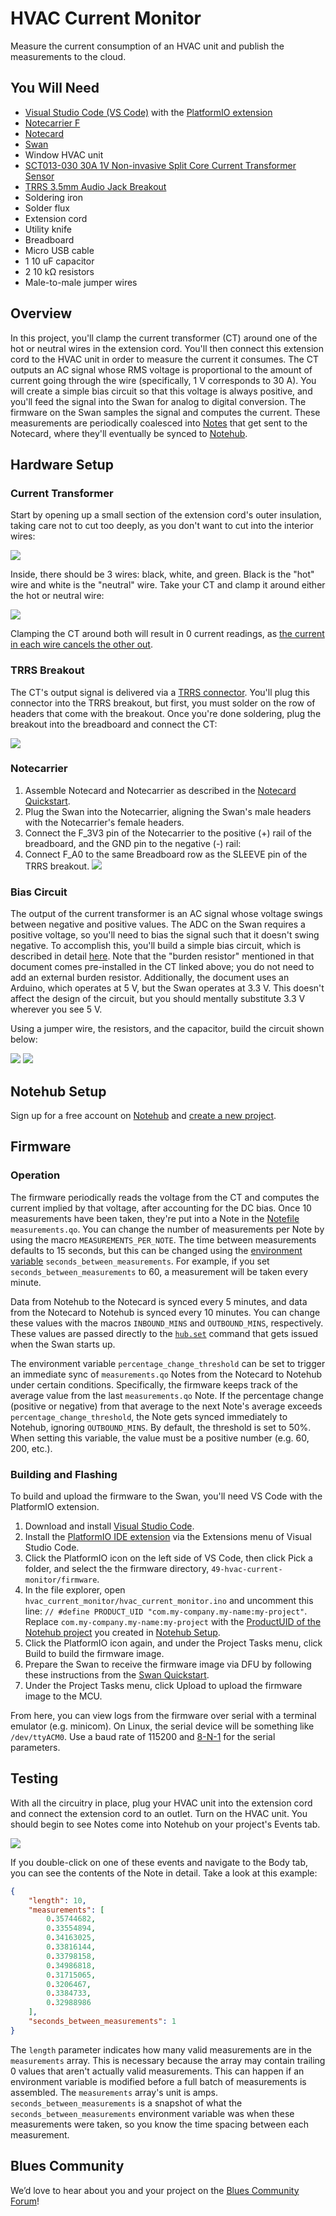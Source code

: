 # HVAC Current Monitor

Measure the current consumption of an HVAC unit and publish the measurements to the cloud.

## You Will Need

* [Visual Studio Code (VS Code)](https://code.visualstudio.com/) with the [PlatformIO extension](https://platformio.org/)
* [Notecarrier F](https://blues.com/products/notecarrier/notecarrier-f/)
* [Notecard](https://blues.com/products/notecard/)
* [Swan](https://blues.com/products/swan/)
* Window HVAC unit
* [SCT013-030 30A 1V Non-invasive Split Core Current Transformer Sensor](https://www.amazon.com/gp/product/B07WT7KGTT)
* [TRRS 3.5mm Audio Jack Breakout](https://www.amazon.com/gp/product/B07L3P93ZD)
* Soldering iron
* Solder flux
* Extension cord
* Utility knife
* Breadboard
* Micro USB cable
* 1 10 uF capacitor
* 2 10 kΩ resistors
* Male-to-male jumper wires

## Overview

In this project, you'll clamp the current transformer (CT) around one of the hot or neutral wires in the extension cord. You'll then connect this extension cord to the HVAC unit in order to measure the current it consumes. The CT outputs an AC signal whose RMS voltage is proportional to the amount of current going through the wire (specifically, 1 V corresponds to 30 A). You will create a simple bias circuit so that this voltage is always positive, and you'll feed the signal into the Swan for analog to digital conversion. The firmware on the Swan samples the signal and computes the current. These measurements are periodically coalesced into [Notes](https://dev.blues.io/api-reference/glossary/#note) that get sent to the Notecard, where they'll eventually be synced to [Notehub](https://notehub.io/).

## Hardware Setup

### Current Transformer

Start by opening up a small section of the extension cord's outer insulation, taking care not to cut too deeply, as you don't want to cut into the interior wires:

![](images/extension_cord_outer_insulation.jpg)

Inside, there should be 3 wires: black, white, and green. Black is the "hot" wire and white is the "neutral" wire. Take your CT and clamp it around either the hot or neutral wire:

![](images/ct_installed.jpg)

Clamping the CT around both will result in 0 current readings, as [the current in each wire cancels the other out](https://docs.openenergymonitor.org/electricity-monitoring/ct-sensors/installation.html).

### TRRS Breakout

The CT's output signal is delivered via a [TRRS connector](https://en.wikipedia.org/wiki/Phone_connector_(audio)#TRRS). You'll plug this connector into the TRRS breakout, but first, you must solder on the row of headers that come with the breakout. Once you're done soldering, plug the breakout into the breadboard and connect the CT:

![](images/trrs_breakout_wiring.jpg)

### Notecarrier

1. Assemble Notecard and Notecarrier as described in the [Notecard Quickstart](https://dev.blues.io/quickstart/notecard-quickstart/notecard-and-notecarrier-f/).
2. Plug the Swan into the Notecarrier, aligning the Swan's male headers with the Notecarrier's female headers.
3. Connect the F_3V3 pin of the Notecarrier to the positive (+) rail of the breadboard, and the GND pin to the negative (-) rail:
4. Connect F_A0 to the same Breadboard row as the SLEEVE pin of the TRRS breakout.
    ![](images/notecarrier_breadboard_wiring.jpg)

### Bias Circuit

The output of the current transformer is an AC signal whose voltage swings between negative and positive values. The ADC on the Swan requires a positive voltage, so you'll need to bias the signal such that it doesn't swing negative. To accomplish this, you'll build a simple bias circuit, which is described in detail [here](https://docs.openenergymonitor.org/electricity-monitoring/ct-sensors/interface-with-arduino.html). Note that the "burden resistor" mentioned in that document comes pre-installed in the CT linked above; you do not need to add an external burden resistor. Additionally, the document uses an Arduino, which operates at 5 V, but the Swan operates at 3.3 V. This doesn't affect the design of the circuit, but you should mentally substitute 3.3 V wherever you see 5 V.

Using a jumper wire, the resistors, and the capacitor, build the circuit shown below:

![](images/circuit_diagram.svg)
![](images/fully_breadboarded.jpg)

## Notehub Setup

Sign up for a free account on [Notehub](https://notehub.io) and [create a new project](https://dev.blues.io/quickstart/notecard-quickstart/notecard-and-notecarrier-pi/#set-up-notehub).

## Firmware

### Operation

The firmware periodically reads the voltage from the CT and computes the current implied by that voltage, after accounting for the DC bias. Once 10 measurements have been taken, they're put into a Note in the [Notefile](https://dev.blues.io/api-reference/glossary/#notefile) `measurements.qo`. You can change the number of measurements per Note by using the macro `MEASUREMENTS_PER_NOTE`. The time between measurements defaults to 15 seconds, but this can be changed using the [environment variable](https://dev.blues.io/guides-and-tutorials/notecard-guides/understanding-environment-variables/) `seconds_between_measurements`. For example, if you set `seconds_between_measurements` to 60, a measurement will be taken every minute.

Data from Notehub to the Notecard is synced every 5 minutes, and data from the Notecard to Notehub is synced every 10 minutes. You can change these values with the macros `INBOUND_MINS` and `OUTBOUND_MINS`, respectively. These values are passed directly to the [`hub.set`](https://dev.blues.io/api-reference/notecard-api/hub-requests/#hub-set) command that gets issued when the Swan starts up.

The environment variable `percentage_change_threshold` can be set to trigger an immediate sync of `measurements.qo` Notes from the Notecard to Notehub under certain conditions. Specifically, the firmware keeps track of the average value from the last `measurements.qo` Note. If the percentage change (positive or negative) from that average to the next Note's average exceeds `percentage_change_threshold`, the Note gets synced immediately to Notehub, ignoring `OUTBOUND_MINS`. By default, the threshold is set to 50%. When setting this variable, the value must be a positive number (e.g. 60, 200, etc.).

### Building and Flashing

To build and upload the firmware to the Swan, you'll need VS Code with the PlatformIO extension.

1. Download and install [Visual Studio Code](https://code.visualstudio.com/).
2. Install the [PlatformIO IDE extension](https://marketplace.visualstudio.com/items?itemName=platformio.platformio-ide) via the Extensions menu of Visual Studio Code.
3. Click the PlatformIO icon on the left side of VS Code, then click Pick a folder, and select the the firmware directory, `49-hvac-current-monitor/firmware`.
4. In the file explorer, open `hvac_current_monitor/hvac_current_monitor.ino` and uncomment this line: `// #define PRODUCT_UID "com.my-company.my-name:my-project"`. Replace `com.my-company.my-name:my-project` with the [ProductUID of the Notehub project](https://dev.blues.io/notehub/notehub-walkthrough/#finding-a-productuid) you created in [Notehub Setup](#notehub-setup).
5. Click the PlatformIO icon again, and under the Project Tasks menu, click Build to build the firmware image.
6. Prepare the Swan to receive the firmware image via DFU by following these instructions from the [Swan Quickstart](https://dev.blues.io/quickstart/swan-quickstart/#programming-swan-the-stlink-v3mini).
7. Under the Project Tasks menu, click Upload to upload the firmware image to the MCU.

From here, you can view logs from the firmware over serial with a terminal emulator (e.g. minicom). On Linux, the serial device will be something like `/dev/ttyACM0`. Use a baud rate of 115200 and [8-N-1](https://en.wikipedia.org/wiki/8-N-1) for the serial parameters.

## Testing

With all the circuitry in place, plug your HVAC unit into the extension cord and connect the extension cord to an outlet. Turn on the HVAC unit. You should begin to see Notes come into Notehub on your project's Events tab.

![](images/notehub_events.png)

If you double-click on one of these events and navigate to the Body tab, you can see the contents of the Note in detail. Take a look at this example:

```json
{
    "length": 10,
    "measurements": [
        0.35744682,
        0.33554894,
        0.34163025,
        0.33816144,
        0.33798158,
        0.34986818,
        0.31715065,
        0.3206467,
        0.3384733,
        0.32988986
    ],
    "seconds_between_measurements": 1
}
```

The `length` parameter indicates how many valid measurements are in the `measurements` array. This is necessary because the array may contain trailing 0 values that aren't actually valid measurements. This can happen if an environment variable is modified before a full batch of measurements is assembled. The `measurements` array's unit is amps. `seconds_between_measurements` is a snapshot of what the `seconds_between_measurements` environment variable was when these measurements were taken, so you know the time spacing between each measurement.

## Blues Community

We’d love to hear about you and your project on the [Blues Community Forum](https://discuss.blues.com/)!
